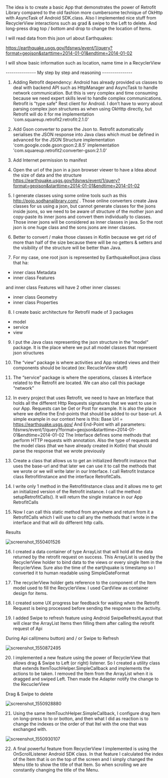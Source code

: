 The idea is to create a basic App that demonstrates the power of Retrofit Library compared to the old fashion more cumbersome technique of OkHttp with AsyncTask of Android SDK.class. Also I implemented nice stuff from RecyclerView interactions such as grad & swipe to the Left to delete. And long-press drag top / bottom and drop to change the location of Items.

I will read data from this json url about Earthquakes:

https://earthquake.usgs.gov/fdsnws/event/1/query?format=geojson&starttime=2014-01-01&endtime=2014-01-02 

I will show basic information such as location, name time in a RecyclerView


--------------- My step by step and reasoning ---------------

1. Adding Retrofit dependency:
Android has already provided us classes to deal with backend API such as HttpManager and AsyncTask to handle network communication. But this is very complex and time consuming because we need expert skills level to handle complex communications. Retrofit is "type safe" Rest client for Android. I don’t have to worry about parsing complex json structures as when using OkHttp directly, but Retrofit will do it for me 
implementation 'com.squareup.retrofit2:retrofit:2.1.0'

2. Add Gson converter to parse the Json to. Retrofit automatically serialises the JSON response into Java class which must be defined in advanced for the JSON Structure
implementation 'com.google.code.gson:gson:2.8.5'
implementation 'com.squareup.retrofit2:converter-gson:2.1.0'

3. Add Internet permission to manifest 
<uses-permission android:name="android.permission.INTERNET"/>

4. Open the url of the json in a json browser viewer to have a Idea about the size of data and the structure
https://earthquake.usgs.gov/fdsnws/event/1/query?format=geojson&starttime=2014-01-01&endtime=2014-01-02 

5. I generate classes using some online tools such as this http://pojo.sodhanalibrary.com/ . Those online converters create Java classes for us using a json, but cannot generate classes for the jsons inside jsons, so we need to be aware of structure of the mother json and copy-paste its inner jsons and convert them individually to classes. Those inner jsons will be considered as inner classes in java. So the root json is one huge class and the sons jsons are inner classes.

6. Better to convert / make those classes in Kotlin because we get rid of more than half of the size because there will be no getters & setters and the visibility of the structure will be better than Java.

7. For my case, one root json is represented by EarthquakeRoot.java class that ha:
- inner class Metadata
- inner class Features

and inner class Features will have 2 other inner classes:
- inner class Geometry
- inner class Properties

8. I create basic architecture for Retrofil made of 3 packages
- model
- service
- view

9. I put the Java class representing the json structure in the “model” package. It is the place where we put all model classes that represent json structures

10. The “view” package is where activities and App related views and their components should be located (ex: RecuclerView stuff)

11. The “service” package is where the operations, classes & interface related to the Retrofit are located. We can also call this package “network”

12. In every project that uses Retrofit, we need to have an Interface that holds all the different Http Requests signatures that we want to use in our App. Requests can be Get or Post for example. It is also the place where we define the End-points that should be added to our base-url. A simple example in our context here is this:
Base Url = https://earthquake.usgs.gov/
And End-Point with all parameters:
fdsnws/event/1/query?format=geojson&starttime=2014-01-01&endtime=2014-01-02
The Interface defines some methods that perform HTTP requests with annotation. Also the type of requests and the model class (that we have already created in Kotlin) that should parse the response that we wrote previously

13. Create a class that allows us to get an initialized Retrofit instance that uses the base-url and that later we can use it to call the methods that we wrote or we will write later in our Interface. I call Retrofit Instance class RetrofitInstance and the interface RetrofitCalls.

14. I write only 1 method in the RetrofitInstance class and it allows me to get an initialized version of the Retrofit instance. I call the method: setupRetrofitCalls(). It will return the single instance in our App RetrofitCalls

15. Now I can call this static method from anywhere and return from it a RetrofitCalls which I will use to call any the methods that I wrote in the interface and that will do different http calls. 

Results

![screenshot_1550401526](https://user-images.githubusercontent.com/20923486/52912052-55fe3e80-32ac-11e9-9b52-d3d970ae6a8e.png) 

16. I created a data container of type ArrayList that will hold all the data returned by the retrofit request on success. This ArrayList is used by the RecyclerView holder to bind data to the views or every single Item in the RecyclerView. Sure also the time of the eartjhquake is timestamp so I converted it to human readable using SimpleDateFormat

17. The recyclerView holder gets reference to the component of the Item model used to fill the RecyclerView. I used CardView as container design for items.

18. I created some UX progress bar feedback for waiting when the Retrofit Request is being processed before sending the response to the activity.

19. I added Swipe to refresh feature using Android SwipeRefreshLayout that will clear the ArrayList Items then filling them after calling the retrofit request of Api

During Api call(menu button) and / or Swipe to Refresh

![screenshot_1550872495](https://user-images.githubusercontent.com/20923486/53273692-f6ad8d80-36f4-11e9-9680-e528c2f39d67.png) 

20. I implemented a new feature using the power of RecyclerView that allows drag & Swipe to Left (or right) listener. So I created a utility class that extends ItemTouchHelper.SimpleCallback and implements the actions to be taken. I removed the Item from the ArrayList  when it is dragged and swiped Left. Then made the Adapter notify the change to the RecuclerView

Drag & Swipe to delete

![screenshot_1550928880](https://user-images.githubusercontent.com/20923486/53287255-decc1d00-3779-11e9-97fc-5b810c51fe1e.png) 

21. Using the same ItemTouchHelper.SimpleCallback, I configure drag Item on long-press to to or botton, and then what I did as reaction is to change the indexes or the order of that Itel with the one that was exchanged with.

![screenshot_1550930107](https://user-images.githubusercontent.com/20923486/53287336-1d160c00-377b-11e9-9c22-62a869fc8a4f.png) 

22. A final powerful feature from RecyclerView I implemented is using the OnScrollListener Android SDK class. In that feature I calculated the index of the Item that is on the top of the screen and I simply changed the Menu title to show the title of that Item. So when scrolling we are constantly changing the title of the Menu.
